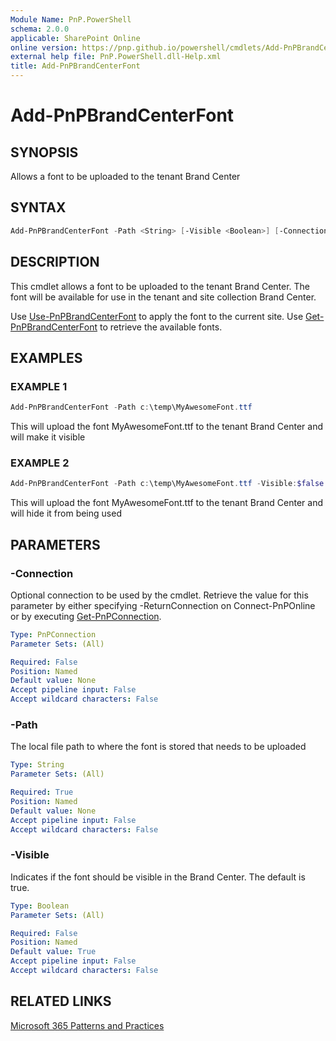 ```yaml
---
Module Name: PnP.PowerShell
schema: 2.0.0
applicable: SharePoint Online
online version: https://pnp.github.io/powershell/cmdlets/Add-PnPBrandCenterFont.html
external help file: PnP.PowerShell.dll-Help.xml
title: Add-PnPBrandCenterFont
---
```

  
# Add-PnPBrandCenterFont

## SYNOPSIS
Allows a font to be uploaded to the tenant Brand Center

## SYNTAX

```powershell
Add-PnPBrandCenterFont -Path <String> [-Visible <Boolean>] [-Connection <PnPConnection>] [-Verbose]
```

## DESCRIPTION
This cmdlet allows a font to be uploaded to the tenant Brand Center. The font will be available for use in the tenant and site collection Brand Center.

Use [Use-PnPBrandCenterFont](Use-PnPBrandCenterFont.md) to apply the font to the current site.
Use [Get-PnPBrandCenterFont](Get-PnPBrandCenterFont.md) to retrieve the available fonts.

## EXAMPLES

### EXAMPLE 1
```powershell
Add-PnPBrandCenterFont -Path c:\temp\MyAwesomeFont.ttf
```

This will upload the font MyAwesomeFont.ttf to the tenant Brand Center and will make it visible

### EXAMPLE 2
```powershell
Add-PnPBrandCenterFont -Path c:\temp\MyAwesomeFont.ttf -Visible:$false
```

This will upload the font MyAwesomeFont.ttf to the tenant Brand Center and will hide it from being used

## PARAMETERS

### -Connection
Optional connection to be used by the cmdlet. Retrieve the value for this parameter by either specifying -ReturnConnection on Connect-PnPOnline or by executing [Get-PnPConnection](Get-PnPConnection.md).

```yaml
Type: PnPConnection
Parameter Sets: (All)

Required: False
Position: Named
Default value: None
Accept pipeline input: False
Accept wildcard characters: False
```

### -Path
The local file path to where the font is stored that needs to be uploaded

```yaml
Type: String
Parameter Sets: (All)

Required: True
Position: Named
Default value: None
Accept pipeline input: False
Accept wildcard characters: False
```

### -Visible
Indicates if the font should be visible in the Brand Center. The default is true.

```yaml
Type: Boolean
Parameter Sets: (All)

Required: False
Position: Named
Default value: True
Accept pipeline input: False
Accept wildcard characters: False
```

## RELATED LINKS

[Microsoft 365 Patterns and Practices](https://aka.ms/m365pnp)